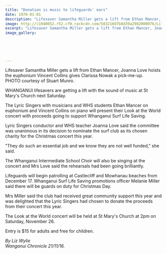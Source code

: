 ```yaml
---
title: "Donation is music to lifeguards' ears"
date: 1970-01-01
description: "Lifesaver Samantha Miller gets a lift from Ethan Mancer, Joanna Love hoists the euphonium Vincent Collins gives Clarissa Nowak a pick-me-up, Wanganui Chronicle article on 21/11/16..."
image: http://c1940652.r52.cf0.rackcdn.com/58321697b8d39a2982000076/Lifesavers-Ethan-Mancer-Vincent-Collins-chron-21-nov.jpg
excerpt: "Lifesaver Samantha Miller gets a lift from Ethan Mancer, Joanna Love hoists the euphonium Vincent Collins gives Clarissa Nowak a pick-me-up, Wanganui Chronicle article on 21/11/16..."
image_gallery:
    
    
    
    
    
---
```


<p>Lifesaver Samantha Miller gets a lift from Ethan Mancer, Joanna Love hoists the euphonium Vincent Collins gives Clarissa Nowak a pick-me-up.<br />PHOTO courtesy of Stuart Munro.</p>
<p>WHANGANUI lifesavers are getting a lift with the sound of music at St Mary's Church next Saturday.</p>
<p>The Lyric Singers with musicians and WHS students Ethan Mancer on euphonium and Vincent Collins on piano will present their Look at the World concert with proceeds going to support Whanganui Surf Life Saving.</p>
<p>Lyric Singers conductor and WHS teacher Joanna Love said the committee was unanimous in its decision to nominate the surf club as its chosen charity for the Christmas concert this year.</p>
<p>"They do such an essential job and we know they are not well funded," she said.</p>
<p>The Whanganui Intermediate School Choir will also be singing at the concert and Mrs Love said the rehearsals had been going brilliantly.</p>
<p>Lifeguards will begin patrolling at Castlecliff and Mowhanau beaches from December 17. Whanganui Surf Life Saving promotions officer Melanie Miller said there will be guards on duty for Christmas Day.</p>
<p>Mrs Miller said the club had received great community support this year and was delighted that the Lyric Singers had chosen to donate the proceeds from their concert this year.</p>
<p>The Look at the World concert will be held at St Mary's Church at 2pm on Saturday, November 26.</p>
<p>Entry is $15 for adults and free for children.</p>
<p class="clear syndicator"><em>By Liz Wylie</em><br /><em>Wanganui Chronicle 21/11/16.&nbsp;</em></p>

